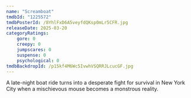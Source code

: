 ```yaml
---
name: "Screamboat"
tmdbId: "1225572"
tmdbPosterId: /8YhlFxD6A5veyfdQKsp0mLr5CFR.jpg
releaseDate: 2025-03-20
categoryRatings:
    gore: 0
    creepy: 0
    jumpscares: 0
    suspense: 0
    psychological: 0
tmdbBackdropId: /p15kf4M6Wc5IvwhVSQRRJLcucGF.jpg
---
```

A late-night boat ride turns into a desperate fight for survival in New York City when a mischievous mouse becomes a monstrous reality.
